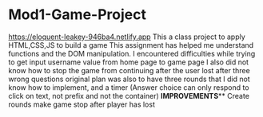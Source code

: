 # Mod1-Game-Project
https://eloquent-leakey-946ba4.netlify.app
This a class project to apply HTML,CSS,JS to build a game
This assignment has helped me understand functions and the DOM manipulation. 
I encountered difficulties while trying to get input username value from home page to game page
I also did not know how to stop the game from continuing after the user lost after three wrong questions
original plan was also to have three rounds that I did not know how to implement, and a timer
(Answer choice can only respond to click on text, not prefix and not the container)
************IMPROVEMENTS**************
Create rounds
make game stop after player has lost
